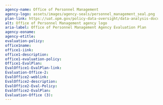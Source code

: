 ```yaml
---
agency-name: Office of Personnel Management
agency-logo: assets/images/agency-seals/personnel_management_seal.png
plan-link: https://uat.opm.gov/policy-data-oversight/data-analysis-documentation/evaluation-standards/
alt: Office of Personnel Management agency logo
aria-label: Office of Personnel Management Agency Evaluation Plan
agency-eoname: 
agency-etitle:
evaluation-policy: 
office1name:
office1-iink:
office1-description:
office1-evaluation-policy:
Office1-EvalPlan:
EvalOffice1-EvalPlan-link:
Evaluation-Office-2:
EvalOffice2-weblink:
EvalOffice2-description:
EvalOffice2-Eval-Policy:
EvalOffice2-EvalPlan:
Evaluation-Office (3):
---
```


